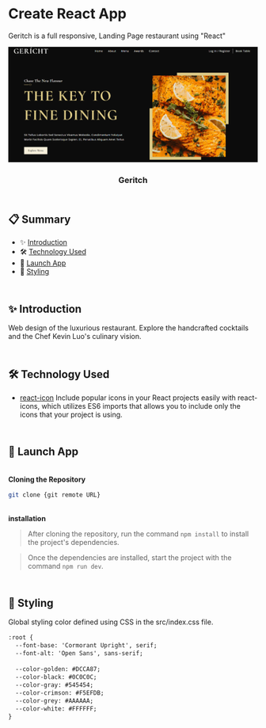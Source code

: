 # Create React App

Geritch is a full responsive, Landing Page restaurant using "React"

<div align="center">
  <a href="https://main--geritch-restaurant-cm.netlify.app/" target="_blanck"><img src="./src/assets/Geritch-min.png" alt="Geritch"></a>
  <h3 align="center">Geritch</h3>
</div>

## <br /> 📋 <a name="table">Summary</a>

- ✨ [Introduction](#introduction)
- 🛠 [Technology Used](#tech-stack)
- 🚀 [Launch App](#launch-app)
- 🎨 [Styling](#style)

## <br /> <a name="introduction">✨ Introduction</a>

Web design of the luxurious restaurant. Explore the handcrafted cocktails and the Chef Kevin Luo's culinary vision.

## <br /> <a name="tech-stack">🛠 Technology Used</a>

- [react-icon](https://www.npmjs.com/package/react-icons)
Include popular icons in your React projects easily with react-icons, which utilizes ES6 imports that allows you to include only the icons that your project is using.

## <br /> <a name="launch-app">🚀 Launch App</a>

<br/>**Cloning the Repository**

```bash
git clone {git remote URL}
```

<br/>**installation**

> After cloning the repository, run the command `npm install` to install the project's dependencies.

> Once the dependencies are installed, start the project with the command `npm run dev`.

## <br /> <a name="launch-app">🚀 Styling</a>

Global styling color defined using CSS in the src/index.css file.

```
:root {
  --font-base: 'Cormorant Upright', serif;
  --font-alt: 'Open Sans', sans-serif;
  
  --color-golden: #DCCA87;
  --color-black: #0C0C0C;
  --color-gray: #545454;
  --color-crimson: #F5EFDB;
  --color-grey: #AAAAAA;
  --color-white: #FFFFFF;
}
```
